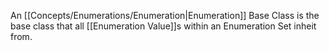 An [[Concepts/Enumerations/Enumeration|Enumeration]] Base Class is the base class that all [[Enumeration Value]]s within an Enumeration Set inheit from.